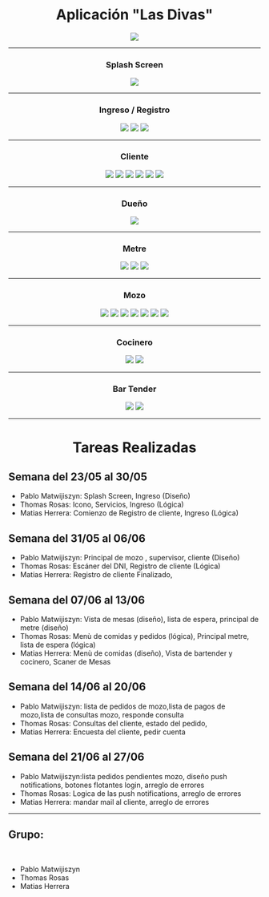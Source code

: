 <h1 align="center">Aplicación "Las Divas"</h1>
<p align="center">
<img src="https://github.com/rosasthomas/2020_TP_PPS_Comanda_1_cuatri/blob/master/las_divas/resources/android/icon/drawable-xxxhdpi-icon.png">
</p>
<hr>
<h3 align="center">Splash Screen</h3>
<p align="center">
<img src="https://github.com/rosasthomas/2020_TP_PPS_Comanda_1_cuatri/blob/master/readme_assets/gifSplash.gif">
</p>
<hr>
<h3 align="center">Ingreso / Registro</h3>
<p align="center">
<img src="https://github.com/rosasthomas/2020_TP_PPS_Comanda_1_cuatri/blob/master/readme_assets/login.png">
<img src="https://github.com/rosasthomas/2020_TP_PPS_Comanda_1_cuatri/blob/master/readme_assets/login_invitado.png">
<img src="https://github.com/rosasthomas/2020_TP_PPS_Comanda_1_cuatri/blob/master/readme_assets/registro_usuario.png">
</p>
<hr>
<h3 align="center">Cliente</h3>
<p align="center">
<img src="https://github.com/rosasthomas/2020_TP_PPS_Comanda_1_cuatri/blob/master/readme_assets/home_cliente.png">
<img src="https://github.com/rosasthomas/2020_TP_PPS_Comanda_1_cuatri/blob/master/readme_assets/encuesta_cliente.jpeg">
<img src="https://github.com/rosasthomas/2020_TP_PPS_Comanda_1_cuatri/blob/master/readme_assets/menu_comida_cliente.jpeg">
<img src="https://github.com/rosasthomas/2020_TP_PPS_Comanda_1_cuatri/blob/master/readme_assets/menu_comida_cliente_2.jpeg">
<img src="https://github.com/rosasthomas/2020_TP_PPS_Comanda_1_cuatri/blob/master/readme_assets/pago_cliente.jpeg">
<img src="https://github.com/rosasthomas/2020_TP_PPS_Comanda_1_cuatri/blob/master/readme_assets/estado_pedido_cliente.jpeg">
</p>
<hr>
<h3 align="center">Dueño</h3>
<p align="center">
<img src="https://github.com/rosasthomas/2020_TP_PPS_Comanda_1_cuatri/blob/master/readme_assets/home_dueño.png">
</p>
<hr>
<h3 align="center">Metre</h3>
<p align="center">
<img src="https://github.com/rosasthomas/2020_TP_PPS_Comanda_1_cuatri/blob/master/readme_assets/home_metre.png">
<img src="https://github.com/rosasthomas/2020_TP_PPS_Comanda_1_cuatri/blob/master/readme_assets/lista_espera_metre.png">
<img src="https://github.com/rosasthomas/2020_TP_PPS_Comanda_1_cuatri/blob/master/readme_assets/mesas_disponibles_metre.png">
</p>
<hr>
<h3 align="center">Mozo</h3>
<p align="center">
<img src="https://github.com/rosasthomas/2020_TP_PPS_Comanda_1_cuatri/blob/master/readme_assets/home_mozo.png">
<img src="https://github.com/rosasthomas/2020_TP_PPS_Comanda_1_cuatri/blob/master/readme_assets/lista_consultas_mozo.png">
<img src="https://github.com/rosasthomas/2020_TP_PPS_Comanda_1_cuatri/blob/master/readme_assets/lista_pago_mozo_1.png">
<img src="https://github.com/rosasthomas/2020_TP_PPS_Comanda_1_cuatri/blob/master/readme_assets/lista_pago_mozo_2.png">
<img src="https://github.com/rosasthomas/2020_TP_PPS_Comanda_1_cuatri/blob/master/readme_assets/pedidos_pendientes_mozo_1.png">
<img src="https://github.com/rosasthomas/2020_TP_PPS_Comanda_1_cuatri/blob/master/readme_assets/pedidos_pendientes_mozo_2.png">
<img src="https://github.com/rosasthomas/2020_TP_PPS_Comanda_1_cuatri/blob/master/readme_assets/confirmar_pedidos_mozo.png">
</p>
<hr>
<h3 align="center">Cocinero</h3>
<p align="center">
<img src="https://github.com/rosasthomas/2020_TP_PPS_Comanda_1_cuatri/blob/master/readme_assets/pedidos_cocinero_1.png">
<img src="https://github.com/rosasthomas/2020_TP_PPS_Comanda_1_cuatri/blob/master/readme_assets/pedidos_cocinero_2.png">
</p>
<hr>
<h3 align="center">Bar Tender</h3>
<p align="center">
<img src="https://github.com/rosasthomas/2020_TP_PPS_Comanda_1_cuatri/blob/master/readme_assets/pedidos_bartender_1.png">
<img src="https://github.com/rosasthomas/2020_TP_PPS_Comanda_1_cuatri/blob/master/readme_assets/pedidos_bartender_2.png">
</p>
<hr>
<h1 align="center">Tareas Realizadas</h1>
<h2>Semana del 23/05 al 30/05</h2>
<ul>
  <li>
  Pablo Matwijiszyn: Splash Screen, Ingreso (Diseño)
  </li>
  <li>
Thomas Rosas: Icono, Servicios, Ingreso (Lógica) 
</li>
  <li>
Matias Herrera: Comienzo de Registro de cliente, Ingreso (Lógica)
</li>
</ul>
<h2>Semana del 31/05 al 06/06</h2>
<ul>
  <li>
  Pablo Matwijiszyn: Principal de mozo , supervisor, cliente (Diseño)
  </li>
  <li>
Thomas Rosas: Escáner del DNI, Registro de cliente (Lógica)
</li>
  <li>
Matias Herrera: Registro de cliente Finalizado,
</li>
</ul>
<h2>Semana del 07/06 al 13/06</h2>
<ul>
  <li>
  Pablo Matwijiszyn: Vista de mesas (diseño), lista de espera, principal de metre (diseño)
  </li>
  <li>
Thomas Rosas: Menù de comidas y pedidos (lógica), Principal metre, lista de espera (lógica)
</li>
  <li>
 Matias Herrera: Menù de comidas (diseño), Vista de bartender y cocinero, Scaner de Mesas
</li>
</ul>
<h2>Semana del 14/06 al 20/06</h2>
<ul>
  <li>
  Pablo Matwijiszyn: lista de pedidos de mozo,lista de pagos de mozo,lista de consultas mozo, responde consulta 
  </li>
  <li>
Thomas Rosas: Consultas del cliente,  estado del pedido, 
</li>
  <li>
 Matias Herrera: Encuesta del cliente, pedir cuenta
</li>
</ul>
<h2>Semana del 21/06 al 27/06</h2>
<ul>
  <li>
  Pablo Matwijiszyn:lista pedidos pendientes mozo, diseño push notifications, botones flotantes login, arreglo de errores
  </li>
  <li>
Thomas Rosas: Logica de las push notifications, arreglo de errores
</li>
  <li>
 Matias Herrera: mandar mail al cliente, arreglo de errores
</li>
</ul>
<hr>
<h2>Grupo:</h2><br>
<ul>
  <li>
  Pablo Matwijiszyn
  </li>
  <li>
Thomas Rosas
</li>
  <li>
 Matias Herrera
</li>
</ul>
